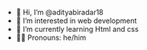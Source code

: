 - 👋 Hi, I’m @adityabiradar18
- 👀 I’m interested in web development 
- 🌱 I’m currently learning Html and css
- 🧑‍💻 Pronouns: he/him


<!---
adityabiradar18/adityabiradar18 is a ✨ special ✨ repository because its `README.md` (this file) appears on your GitHub profile.
You can click the Preview link to take a look at your changes.
--->
